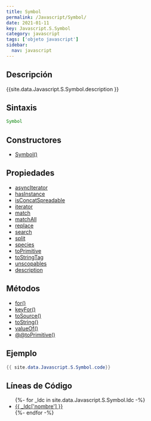 ```yaml
---
title: Symbol
permalink: /Javascript/Symbol/
date: 2021-01-11
key: Javascript.S.Symbol
category: javascript
tags: ['objeto javascript']
sidebar: 
  nav: javascript
---
```


## Descripción
{{site.data.Javascript.S.Symbol.description }}

## Sintaxis
~~~javascript
Symbol
~~~

## Constructores
* [Symbol()](/Javascript/Symbol/Symbol/)

## Propiedades
* [asyncIterator](/Javascript/Symbol/asyncIterator)
* [hasInstance](/Javascript/Symbol/hasInstance)
* [isConcatSpreadable](/Javascript/Symbol/isConcatSpreadable)
* [iterator](/Javascript/Symbol/iterator)
* [match](/Javascript/Symbol/match)
* [matchAll](/Javascript/Symbol/matchAll)
* [replace](/Javascript/Symbol/replace)
* [search](/Javascript/Symbol/search)
* [split](/Javascript/Symbol/split)
* [species](/Javascript/Symbol/species)
* [toPrimitive](/Javascript/Symbol/toPrimitive)
* [toStringTag](/Javascript/Symbol/toStringTag)
* [unscopables](/Javascript/Symbol/unscopables)
* [description](/Javascript/Symbol/description)

## Métodos
* [for()](/Javascript/Symbol/for)
* [keyFor()](/Javascript/Symbol/keyFor)
* [toSource()](/Javascript/Symbol/toSource)
* [toString()](/Javascript/Symbol/toString)
* [valueOf()](/Javascript/Symbol/valueOf)
* [@@toPrimitive()](/Javascript/Symbol/@@toPrimitive)

## Ejemplo
~~~java
{{ site.data.Javascript.S.Symbol.code}}
~~~

## Líneas de Código
<ul>
{%- for _ldc in site.data.Javascript.S.Symbol.ldc -%}
   <li>
       <a href="{{_ldc['url'] }}">{{ _ldc['nombre'] }}</a>
   </li>
{%- endfor -%}
</ul>
